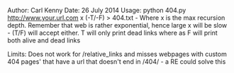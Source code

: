Author: Carl Kenny
Date:   26 July 2014
Usage:  python 404.py http://www.your.url.com x (-T/-F) > 404.txt
        - Where x is the max recursion depth. Remember that
          web is rather exponential, hence large x will be slow
        - (T/F) will accept either. T will only print dead links
          where as F will print both alive and dead links

Limits: Does not work for /relative_links and
        misses webpages with custom 404 pages' that have a
        url that doesn't end in /404/ - a RE could solve this

